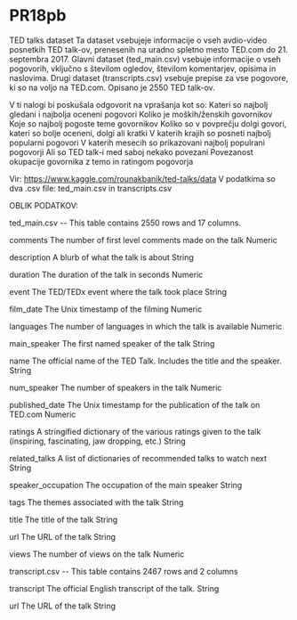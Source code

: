 # PR18pb
TED talks dataset
Ta dataset vsebujeje informacije o vseh avdio-video posnetkih TED talk-ov, prenesenih na uradno spletno mesto TED.com do 
21. septembra 2017. Glavni dataset (ted_main.csv) vsebuje informacije o vseh pogovorih, vključno s številom ogledov, številom
komentarjev, opisima in naslovima. Drugi dataset (transcripts.csv) vsebuje prepise za vse pogovore, ki so na voljo na TED.com.
Opisano je 2550 TED talk-ov.

V ti nalogi bi poskušala odgovorit na vprašanja kot so:
Kateri so najbolj gledani i najbolja oceneni pogovori
Koliko je moških/ženskih govornikov
Koje so najbolj pogoste teme govornikov
Koliko so v povprečju dolgi govori, kateri so bolje oceneni, dolgi ali kratki
V katerih krajih so posneti najbolj popularni pogovori
V katerih mesecih so prikazovani najbolj populrani pogovorji
Ali so TED talk-i med saboj nekako povezani
Povezanost okupacije govornika z temo in ratingom pogovorja

Vir: https://www.kaggle.com/rounakbanik/ted-talks/data
V podatkima so dva .csv file: ted_main.csv in transcripts.csv


OBLIK PODATKOV:

ted_main.csv
-- This table contains 2550 rows and 17 columns.

comments
The number of first level comments made on the talk
Numeric

description
A blurb of what the talk is about
String

duration
The duration of the talk in seconds
Numeric

event
The TED/TEDx event where the talk took place
String

film_date
The Unix timestamp of the filming
Numeric

languages
The number of languages in which the talk is available
Numeric

main_speaker
The first named speaker of the talk
String

name
The official name of the TED Talk. Includes the title and the speaker.
String

num_speaker
The number of speakers in the talk
Numeric

published_date
The Unix timestamp for the publication of the talk on TED.com
Numeric

ratings
A stringified dictionary of the various ratings given to the talk (inspiring, fascinating, jaw dropping, etc.)
String

related_talks
A list of dictionaries of recommended talks to watch next
String

speaker_occupation
The occupation of the main speaker
String

tags
The themes associated with the talk
String

title
The title of the talk
String

url
The URL of the talk
String

views
The number of views on the talk
Numeric




transcript.csv
-- This table contains 2467 rows and 2 columns

transcript
The official English transcript of the talk.
String

url
The URL of the talk
String
